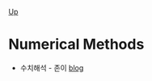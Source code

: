 [Up](index.md)

# Numerical Methods

* 수치해석 - 존이 [blog](http://blog.naver.com/PostList.nhn?blogId=mykepzzang&categoryNo=16)


